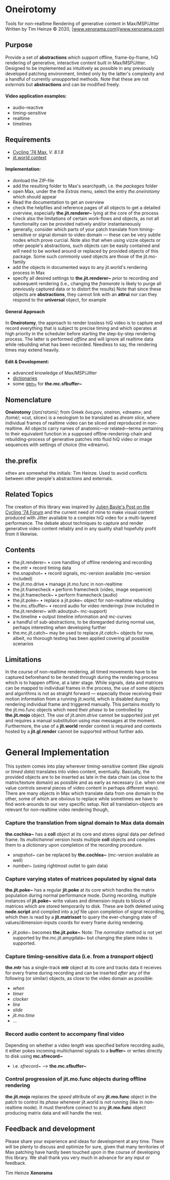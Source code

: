 # Oneirotomy
Tools for non-realtime Rendering of generative content in Max/MSP/Jitter
Written by Tim Heinze © 2020, [www.xenorama.com](www.xenorama.com)

## Purpose
Provide a set of **abstractions** which support offline, frame-by-frame, hiQ rendering of generative, interactive content built in Max/MSP/Jitter. Designed to be implemented as intuitively as possible in any previously developed patching environment, limited only by the latter's complexity and a handful of currently unsupported methods. Note that these are not _externals_ but **abstractions** and can be modified freely.

#### Video application examples:
* audio-reactive
* timing-sensitive
* realtime
* timelines

## Requirements
* [Cycling '74 Max](https://cycling74.com/), _V. 8.1.8_
* [jit.world context](https://docs.cycling74.com/max7/refpages/jit.world)

#### Implementation:
* donload the ZIP-file
* add the resulting folder to Max's searchpath, i.e. the _packages_ folder
* open Max, under the the _Extras_ menu, select the entry _the.oneirotomy_ which should appear
* Read the documentation to get an overview
* check the helpfiles and reference pages of all objects to get a detailed overview, especially **the.jit.renderer~** lying at the core of the process
* check also the limitations of certain work-flows and objects, as not all functionality can be provided natively and/or instantaneously
* generally, consider which parts of your patch translate from timing-sensitive or signal domain to video domain — these can be very subtle nodes which prove curcial. Note also that when using vizzie objects or other people's abstractions, such objects can be easily contained and will need to be worked around or replaced by provided objects of this package. Some such commonly used objects are those of the jit.mo-family
* add the objects in documented ways to any jit.world's rendering process in Max
* specify all desired settings to **the.jit.renderer~** _prior_ to recording and subsequent rendering (i.e., changing the _framerate_ is likely to purge all previously captured data or to distort the results)
Note that since these objects are **abstractions**, they cannot link with an **attrui** nor can they respond to the **universal** object, for example

#### General Approach
In **Oneirotomy**, the approach to render lossless hiQ video is to capture and record everything that is subject to precise timing and which operates at high priority in the scheduler before starting the step-by-step rendering process. The latter is performed _offline_ and will ignore all realtime data while rebuilding what has been recorded. Needless to say, the rendering times may extend heavily.

#### Edit & Development:
* advanced knowledge of Max/MSP/Jitter
* [dictionaries](https://docs.cycling74.com/max7/refpages/dict)
* some [gen~](https://docs.cycling74.com/max7/refpages/gen~) for **the.mc.sfbuffer~**

## Nomenclature
**Oneirotomy** (/ɒnɪˈrɒt​ɔmi/; from Greek ὄνειρον, oneiron, «dream»; and /tomé/; «cut, slice») is a neologism to be translated as _dream slice_, where individual frames of realtime video can be sliced and reproduced in non-realtime.
All objects carry names of anatomic—or related—terms pertaining to their equivalent function in a supposed offline-rendering-chain and rebuilding-process of generative patches into fluid hiQ video or image sequences with settings of choice (the «dream»).

## the.prefix
«the» are somewhat the initials: Tim Heinze.
Used to avoid conflicts between other people's abstractions and externals.

## Related Topics
The creation of this library was inspired by [Julien Bayle's Post on the Cycling '74 Forum](https://cycling74.com/forums/offline-rendering-frame-per-frame-and-hiq-video-production-with-max) and the current need of mine to make visual content produced with Jitter available to a complex hiQ video for a multi-layered performance. The debate about techniques to capture and render generative video content reliably and in any quality shall hopefully profit from it likewise.

## Contents
* the.jit.renderer~ • core handling of offline rendering and recording
* the.mtr • record timing data
* the.snapshot~ • record signals, mc-version available (mc-version included)
* the.jit.mo.drive • manage jit.mo.func in non-realtime
* the.jit.framecheck • perform framecheck (video, image sequence)
* the.jit.framecheck~ • perform framecheck (audio)
* the.jit.poke~ • replace a jit.poke~ object for non-realtime rebuilding
* the.mc.sfbuffer~ • record audio for video renderings (now included in the.jit.renderer~ with adoutput~ mc-support)
* the.timeline • output timeline information and mc-curves
* a handful of sub-abstractions, to be disregarded during normal use, perhaps interesting when developing further
* the.mc.jit.catch~ may be used to replace _jit.catch~_ objects for now, albeit, no thorough testing has been applied covering all possible scenarios

## Limitations
In the course of non-realtime rendering, all timed movements have to be captured beforehand to be iterated through during the rendering process which is to happen offline, at a later stage. While signals, data and matrices can be mapped to individual frames in the process, the use of some objects and algorithms is not as straight forward — especially those receiving their motion information from a running jit.world, which is disabled during rendering individual frame and triggered manually. This pertains mostly to the jit.mo.func objects which need their _phase_ to be controlled by **the.jit.mojo** object. The use of _jit.anim.drive_ cannot be supported just yet and requires a manual substitution using max messages at the moment.
Furthermore, the use of a **jit.world** render context is required and contexts hosted by a **jit.gl.render** cannot be supported without further ado.

# General Implementation
This system comes into play wherever timing-sensitive content (like _signals_ or _timed data_) translates into video content, eventually. Basically, the provided objects are to be inserted as late in the data chain (as close to the matrix/texture domain) as possible and as early as necessary (i.e. when one value controls several pieces of video content in perhaps different ways).
There are many objects in Max which translate data from one domain to the other, some of which are obvious to replace while sometimes we have to find work-arounds to our very specific setup. Not all translation-objects are relevant for non-realtime video rendering though,

### Capture the translation from signal domain to Max data domain
**the.cochlea~** has a **coll** object at its core and stores signal data per defined frame. Its _multichannel_ version hosts multiple **coll** objects and compiles them to a _dictionary_ upon completion of the recording procedure.
* _snapshot~_ can be replaced by **the.cochlea~** (mc-version available as well)
* _number~_ (using rightmost outlet to gain data)

### Capture varying states of matrices populated by signal data
**the.jit.poke~** has a regular **jit.poke** at its core which handles the matrix population during normal performance mode. During recording, multiple instances of **jit.poke~** write values and dimension-inputs to blocks of matrices which are stored temporarily to disk. These are both deleted using **node.script** and compiled into a _jxf_ file upon completion of signal recording, which then is read by a **jit.matrixset** to query the ever-changing state of values/dimension-inputs coords for every frame during rendering.
* _jit.poke~_ becomes **the.jit.poke~**
Note: The _normalize_ method is not yet supported by the.mc.jit.amygdala~ but changing the plane index is supported.

### Capture timing-sensitive data (i.e. from a _transport_ object)
**the.mtr** has a single-track **mtr** object at its core and tracks data it receives for every frame during recording and can be inserted _after_ any of the following (or similar) objects, as close to the video domain as possible:
* _when_
* _timer_
* _clocker_
* _line_
* _slide_
* _jit.mo.time_
* …

### Record audio content to accompany final video
Depending on whether a video _length_ was specified before recording audio, it either pokes incoming multichannel signals to a **buffer~** or writes directly to disk using **mc.sfrecord~**
* i.e. _sfrecord~_ --> **the.mc.sfbuffer~**

### Control progression of **jit.mo.func** objects during offline rendering
**the.jit.mojo** replaces the _speed_ attribute of any **jit.mo.func** object in the patch to control its _phase_ whenever jit.world is not running (like in non-realtime mode). It must therefore connect to any **jit.mo.func** object producing matrix data and will handle the rest.

## Feedback and development
Please share your experience and ideas for development at any time. There will be plenty to discuss and optimize for sure, given that many territories of Max patching have hardly been touched upon in the course of developing this library.
We shall thank you very much in advance for any input or feedback.

Tim Heinze
**Xenorama**
